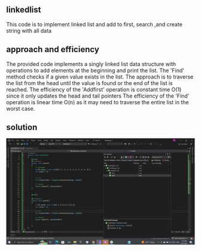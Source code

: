 ## linkedlist
This code is to implement linked list and add to first, search ,and create string with all data  


## approach and efficiency

The provided code implements a singly linked list data structure with operations to add elements at the beginning and print the list. The 'Find' method checks if a given value exists in the list. 
The approach is to traverse the list from the head until the value is found or the end of the list is reached.
The efficiency of the 'Addfirst' operation is constant time O(1) since it only updates the head and tail pointers
The efficiency of the 'Find' operation is linear time O(n) as it may need to traverse the entire list in the worst case.

## solution

![](./1.png)


